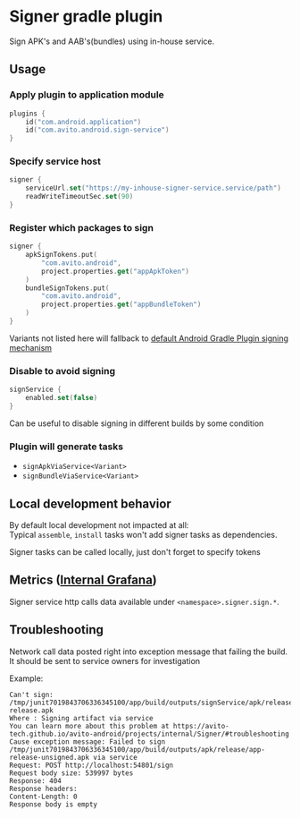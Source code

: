 # Signer gradle plugin

Sign APK's and AAB's(bundles) using in-house service.

## Usage

### Apply plugin to application module

```kotlin
plugins {
    id("com.android.application")
    id("com.avito.android.sign-service")
}
```

### Specify service host

```kotlin
signer {
    serviceUrl.set("https://my-inhouse-signer-service.service/path")
    readWriteTimeoutSec.set(90)
}
```

### Register which packages to sign

```kotlin
signer {
    apkSignTokens.put(
        "com.avito.android",
        project.properties.get("appApkToken")
    )
    bundleSignTokens.put(
        "com.avito.android",
        project.properties.get("appBundleToken")
    )
}
```

Variants not listed here will fallback
to [default Android Gradle Plugin signing mechanism](https://developer.android.com/studio/publish/app-signing)

### Disable to avoid signing

```kotlin
signService {
    enabled.set(false)
}
```

Can be useful to disable signing in different builds by some condition

### Plugin will generate tasks

- `signApkViaService<Variant>`
- `signBundleViaService<Variant>`

## Local development behavior

By default local development not impacted at all:  
Typical `assemble`, `install` tasks won't add signer tasks as dependencies.

Signer tasks can be called locally, just don't forget to specify tokens

## Metrics ([Internal Grafana](http://links.k.avito.ru/AndroidExternalServicesGrafana))

Signer service http calls data available under `<namespace>.signer.sign.*`.

## Troubleshooting

Network call data posted right into exception message that failing the build.  
It should be sent to service owners for investigation

Example: 

```text
Can't sign: /tmp/junit7019843706336345100/app/build/outputs/signService/apk/release/app-release.apk
Where : Signing artifact via service
You can learn more about this problem at https://avito-tech.github.io/avito-android/projects/internal/Signer/#troubleshooting
Cause exception message: Failed to sign /tmp/junit7019843706336345100/app/build/outputs/apk/release/app-release-unsigned.apk via service
Request: POST http://localhost:54801/sign
Request body size: 539997 bytes
Response: 404
Response headers:
Content-Length: 0
Response body is empty
```
